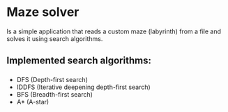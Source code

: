 # Maze solver

Is a simple application that reads a custom maze (labyrinth) from a file and solves it using search algorithms.

## Implemented search algorithms:

### 
 * DFS (Depth-first search)
 * IDDFS (Iterative deepening depth-first search)
 * BFS (Breadth-first search)
 * A* (A-star)


